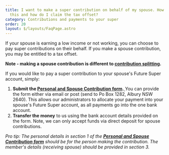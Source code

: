 ```yaml
---
title: I want to make a super contribution on behalf of my spouse. How can I do
  this and how do I claim the tax offset?
category: Contributions and payments to your super
order: 20
layout: $/layouts/FaqPage.astro
---
```

If your spouse is earning a low income or not working, you can choose to pay super contributions on their behalf. If you make a spouse contribution, you may be entitled to a tax offset. 

**Note - making a spouse contribution is different to [contribution splitting](https://www.ato.gov.au/Forms/Contributions-splitting/).** 

If you would like to pay a super contribution to your spouse's Future Super account, simply:

1. **Submit the [Personal and Spouse Contribution form](https://content.myfuturesuper.com.au/forms-docs/FS_PersonalContributionsForm_082020.pdf).**[ ](https://my.futuresuper.com.au/)You can provide the form either via email or post (send to Po Box 1282, Albury NSW 2640). This allows our administrators to allocate your payment into your spouse's Future Super account, as all payments go into the one bank account.
2. **Transfer the money** to us using the bank account details provided on the form. Note, we can only accept funds via direct deposit for spouse contributions. 

*Pro tip: The personal details in section 1 of the **[Personal and Spouse Contribution form](https://content.myfuturesuper.com.au/forms-docs/FS_PersonalContributionsForm_082020.pdf)** should be for the person making the contribution. The member's details (receiving spouse) should be provided in section 3.*